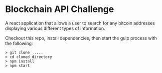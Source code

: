 # Blockchain API Challenge

A react application that allows a user to search for any bitcoin addresses displaying various different types of information. 

Checkout this repo, install dependencies, then start the gulp process with the following:

```
> git clone .....
> cd cloned directory
> npm install
> npm start
```
